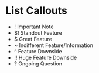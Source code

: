 # List Callouts
- ! Important Note
- $! Standout Feature
- $ Great Feature
- ~ Indifferent Feature/Information
- ^ Feature Downside
- !! Huge Feature Downside
- ? Ongoing Question